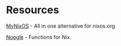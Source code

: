 # Resources

[MyNixOS](https://mynixos.com/) - All in one alternative for nixos.org

[Noogle](https://noogle.dev/) - Functions for Nix.


